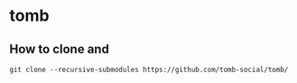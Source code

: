 # tomb

## How to clone and 
`git clone --recursive-submodules https://github.com/tomb-social/tomb/` 
